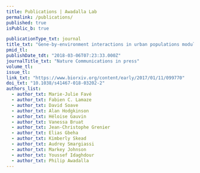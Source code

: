 ```yaml
---
title: Publications | Awadalla Lab
permalink: /publications/
published: true
isPublic_b: true

publicationType_txt: journal
title_txt: "Gene-by-environment interactions in urban populations modulate risk phenotypes."
pmid_tl: 
publishDate_tdt: "2018-03-06T07:23:33.000Z"
journalTitle_txt: "Nature Communications in press"
volume_tl:
issue_tl:
link_txt: "https://www.biorxiv.org/content/early/2017/01/11/099770"
doi_txt: "10.1038/s41467-018-03202-2"
authors_list:
  - author_txt: Marie-Julie Favé
  - author_txt: Fabien C. Lamaze
  - author_txt: David Soave
  - author_txt: Alan Hodgkinson
  - author_txt: Héloise Gauvin
  - author_txt: Vanessa Bruat
  - author_txt: Jean-Christophe Grenier
  - author_txt: Elias Gbeha
  - author_txt: Kimberly Skead
  - author_txt: Audrey Smargiassi
  - author_txt: Markey Johnson
  - author_txt: Youssef Idaghdour
  - author_txt: Philip Awadalla
---
```

